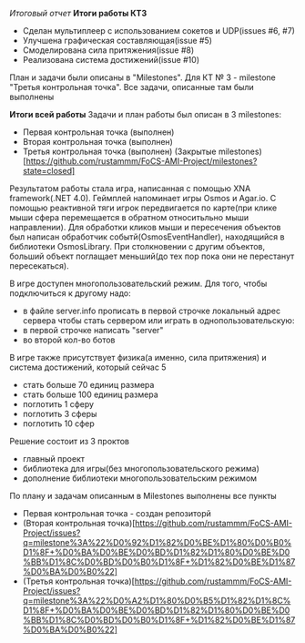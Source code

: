 *Итоговый отчет*
**Итоги работы КТ3**
- Сделан мультиплеер с использованием сокетов и UDP(issues #6, #7) 
- Улучшена графическая составляющая(issue #5)
- Смоделирована сила притяжения(issue #8)
- Реализована система достижений(issue #10)

План и задачи были описаны в "Milestones". Для КТ № 3 - milestone "Третья контрольная точка".
Все задачи, описанные там были выполнены

**Итоги всей работы**
Задачи и план работы был описан в 3 milestones:
- Первая контрольная точка (выполнен)
- Вторая контрольная точка (выполнен)
- Третья контрольная точка (выполнен)
(Закрытые milestones)[https://github.com/rustammm/FoCS-AMI-Project/milestones?state=closed]

Результатом работы стала игра, написанная с помощью XNA framework(.NET 4.0). Геймплей напоминает игры Osmos и Agar.io.
С помощью реактивной тяги игрок передвигается по карте(при клике мыши сфера перемещается в обратном относитьльно мыши направлении).
Для обработки кликов мыши и пересечения объектов был написан обработчик событй(OsmosEventHandler), находящийся в библиотеки OsmosLibrary.
При столкновении с другим объектов, больший объект поглащает меньший(до тех пор пока они не перестанут пересекаться).

В игре доступен многопользовательский режим. Для того, чтобы подключиться к другому надо:
- в файле server.info прописать в первой строчке локальный адрес сервера
чтобы стать сервером или играть в однопользовательскую:
- в первой строчке написать "server"
- во второй кол-во ботов

В игре также присутствует физика(а именно, сила притяжения) и система достижений, который сейчас 5
- стать больше 70 единиц размера
- стать больше 100 единиц размера
- поглотить 1 сферу
- поглотить 3 сферы
- поглотить 10 сфер

Решение состоит из 3 проктов
- главный проект
- библиотека для игры(без многопользовательского режима)
- дополнение библиотеки многопользовательским режимом

По плану и задачам описанным в Milestones выполнены все пункты
- Первая контрольная точка - создан репозиторй
- (Вторая контрольная точка)[https://github.com/rustammm/FoCS-AMI-Project/issues?q=milestone%3A%22%D0%92%D1%82%D0%BE%D1%80%D0%B0%D1%8F+%D0%BA%D0%BE%D0%BD%D1%82%D1%80%D0%BE%D0%BB%D1%8C%D0%BD%D0%B0%D1%8F+%D1%82%D0%BE%D1%87%D0%BA%D0%B0%22]
- (Третья контрольная точка)[https://github.com/rustammm/FoCS-AMI-Project/issues?q=milestone%3A%22%D0%A2%D1%80%D0%B5%D1%82%D1%8C%D1%8F+%D0%BA%D0%BE%D0%BD%D1%82%D1%80%D0%BE%D0%BB%D1%8C%D0%BD%D0%B0%D1%8F+%D1%82%D0%BE%D1%87%D0%BA%D0%B0%22]

